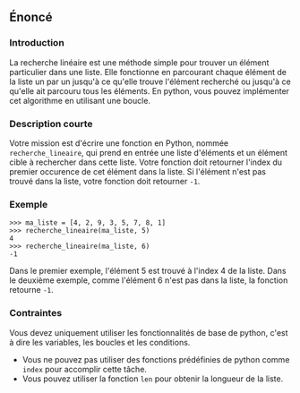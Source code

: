 ## Énoncé

### Introduction

La recherche linéaire est une méthode simple pour trouver un élément particulier dans une liste. Elle fonctionne en parcourant chaque élément de la liste un par un jusqu'à ce qu'elle trouve l'élément recherché ou jusqu'à ce qu'elle ait parcouru tous les éléments. En python, vous pouvez implémenter cet algorithme en utilisant une boucle.

### Description courte

Votre mission est d'écrire une fonction en Python, nommée ```recherche_lineaire```, qui prend en entrée une liste d'éléments et un élément cible à rechercher dans cette liste. Votre fonction doit retourner l'index du premier occurence de cet élément dans la liste. Si l'élément n'est pas trouvé dans la liste, votre fonction doit retourner ```-1```.

### Exemple

```
>>> ma_liste = [4, 2, 9, 3, 5, 7, 8, 1]
>>> recherche_lineaire(ma_liste, 5)
4
>>> recherche_lineaire(ma_liste, 6)
-1
```

Dans le premier exemple, l'élément 5 est trouvé à l'index 4 de la liste. Dans le deuxième exemple, comme l'élément 6 n'est pas dans la liste, la fonction retourne ```-1```.

### Contraintes

Vous devez uniquement utiliser les fonctionnalités de base de python, c'est à dire les variables, les boucles et les conditions.
- Vous ne pouvez pas utiliser des fonctions prédéfinies de python comme ```index``` pour accomplir cette tâche.
- Vous pouvez utiliser la fonction ```len``` pour obtenir la longueur de la liste.